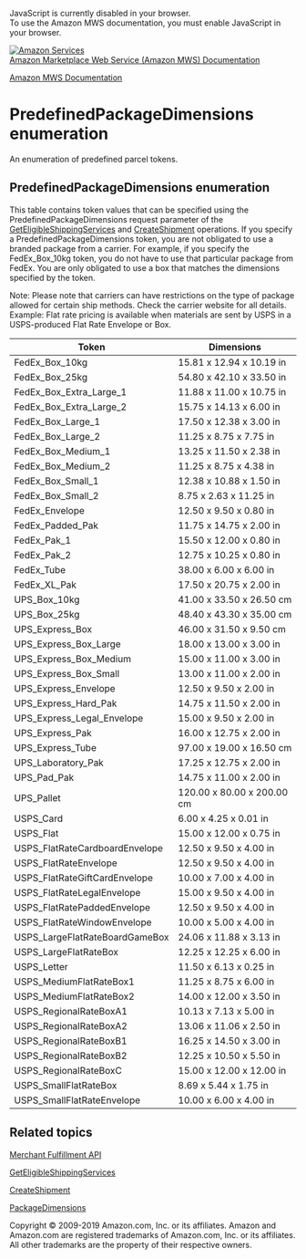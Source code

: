 <div id="MWSDX_noscript">

JavaScript is currently disabled in your browser.  
To use the Amazon MWS documentation, you must enable JavaScript in your
browser.

</div>

<div id="MWSDX_divtop">

[![Amazon
Services](https://images-na.ssl-images-amazon.com/images/G/08/mwsportal/fr_FR/amazonservices.gif
"Amazon Services")](http://services.amazon.fr)  
<span id="MWSDX_titlebar">[Amazon Marketplace Web Service (Amazon MWS)
Documentation](https://developer.amazonservices.fr/gp/mws/docs.html)</span>

</div>

<div id="MWSDX_divbottom">

<div id="MWSDX_divleft">

<div id="MWSDX_toc">

</div>

</div>

<div id="MWSDX_divright">

<div id="MWSDX_content">

<span id="MWSDX_breadcrumbs">[Amazon MWS
Documentation](https://developer.amazonservices.fr/gp/mws/docs.html)</span>

<div id="MerchFulfill_PrePackDimenEnum" class="nested0">

# PredefinedPackageDimensions enumeration

An enumeration of predefined parcel tokens.

<div id="ReportTypeCategories" class="topic reference nested1">

## PredefinedPackageDimensions enumeration

<div class="body refbody">

<div class="section">

This table contains token values that can be specified using the
<span class="keyword parmname">PredefinedPackageDimensions</span>
request parameter of the
[GetEligibleShippingServices](MerchFulfill_GetEligibleShippingServices.html "Returns a list of shipping service offers.")
and [CreateShipment](MerchFulfill_CreateShipment.md) operations. If
you specify a
<span class="keyword parmname">PredefinedPackageDimensions</span> token,
you are not obligated to use a branded package from a carrier. For
example, if you specify the FedEx\_Box\_10kg token, you do not have to
use that particular package from FedEx. You are only obligated to use a
box that matches the dimensions specified by the token.

<div class="note note">

<span class="notetitle">Note:</span> Please note that carriers can have
restrictions on the type of package allowed for certain ship methods.
Check the carrier website for all details. Example: Flat rate pricing is
available when materials are sent by USPS in a USPS-produced Flat Rate
Envelope or Box.

</div>

</div>

<div id="ReportTypeCategories__ListingsReports" class="section">

<div class="tablenoborder">

| Token                           | Dimensions                 |
| ------------------------------- | -------------------------- |
| FedEx\_Box\_10kg                | 15.81 x 12.94 x 10.19 in   |
| FedEx\_Box\_25kg                | 54.80 x 42.10 x 33.50 in   |
| FedEx\_Box\_Extra\_Large\_1     | 11.88 x 11.00 x 10.75 in   |
| FedEx\_Box\_Extra\_Large\_2     | 15.75 x 14.13 x 6.00 in    |
| FedEx\_Box\_Large\_1            | 17.50 x 12.38 x 3.00 in    |
| FedEx\_Box\_Large\_2            | 11.25 x 8.75 x 7.75 in     |
| FedEx\_Box\_Medium\_1           | 13.25 x 11.50 x 2.38 in    |
| FedEx\_Box\_Medium\_2           | 11.25 x 8.75 x 4.38 in     |
| FedEx\_Box\_Small\_1            | 12.38 x 10.88 x 1.50 in    |
| FedEx\_Box\_Small\_2            | 8.75 x 2.63 x 11.25 in     |
| FedEx\_Envelope                 | 12.50 x 9.50 x 0.80 in     |
| FedEx\_Padded\_Pak              | 11.75 x 14.75 x 2.00 in    |
| FedEx\_Pak\_1                   | 15.50 x 12.00 x 0.80 in    |
| FedEx\_Pak\_2                   | 12.75 x 10.25 x 0.80 in    |
| FedEx\_Tube                     | 38.00 x 6.00 x 6.00 in     |
| FedEx\_XL\_Pak                  | 17.50 x 20.75 x 2.00 in    |
| UPS\_Box\_10kg                  | 41.00 x 33.50 x 26.50 cm   |
| UPS\_Box\_25kg                  | 48.40 x 43.30 x 35.00 cm   |
| UPS\_Express\_Box               | 46.00 x 31.50 x 9.50 cm    |
| UPS\_Express\_Box\_Large        | 18.00 x 13.00 x 3.00 in    |
| UPS\_Express\_Box\_Medium       | 15.00 x 11.00 x 3.00 in    |
| UPS\_Express\_Box\_Small        | 13.00 x 11.00 x 2.00 in    |
| UPS\_Express\_Envelope          | 12.50 x 9.50 x 2.00 in     |
| UPS\_Express\_Hard\_Pak         | 14.75 x 11.50 x 2.00 in    |
| UPS\_Express\_Legal\_Envelope   | 15.00 x 9.50 x 2.00 in     |
| UPS\_Express\_Pak               | 16.00 x 12.75 x 2.00 in    |
| UPS\_Express\_Tube              | 97.00 x 19.00 x 16.50 cm   |
| UPS\_Laboratory\_Pak            | 17.25 x 12.75 x 2.00 in    |
| UPS\_Pad\_Pak                   | 14.75 x 11.00 x 2.00 in    |
| UPS\_Pallet                     | 120.00 x 80.00 x 200.00 cm |
| USPS\_Card                      | 6.00 x 4.25 x 0.01 in      |
| USPS\_Flat                      | 15.00 x 12.00 x 0.75 in    |
| USPS\_FlatRateCardboardEnvelope | 12.50 x 9.50 x 4.00 in     |
| USPS\_FlatRateEnvelope          | 12.50 x 9.50 x 4.00 in     |
| USPS\_FlatRateGiftCardEnvelope  | 10.00 x 7.00 x 4.00 in     |
| USPS\_FlatRateLegalEnvelope     | 15.00 x 9.50 x 4.00 in     |
| USPS\_FlatRatePaddedEnvelope    | 12.50 x 9.50 x 4.00 in     |
| USPS\_FlatRateWindowEnvelope    | 10.00 x 5.00 x 4.00 in     |
| USPS\_LargeFlatRateBoardGameBox | 24.06 x 11.88 x 3.13 in    |
| USPS\_LargeFlatRateBox          | 12.25 x 12.25 x 6.00 in    |
| USPS\_Letter                    | 11.50 x 6.13 x 0.25 in     |
| USPS\_MediumFlatRateBox1        | 11.25 x 8.75 x 6.00 in     |
| USPS\_MediumFlatRateBox2        | 14.00 x 12.00 x 3.50 in    |
| USPS\_RegionalRateBoxA1         | 10.13 x 7.13 x 5.00 in     |
| USPS\_RegionalRateBoxA2         | 13.06 x 11.06 x 2.50 in    |
| USPS\_RegionalRateBoxB1         | 16.25 x 14.50 x 3.00 in    |
| USPS\_RegionalRateBoxB2         | 12.25 x 10.50 x 5.50 in    |
| USPS\_RegionalRateBoxC          | 15.00 x 12.00 x 12.00 in   |
| USPS\_SmallFlatRateBox          | 8.69 x 5.44 x 1.75 in      |
| USPS\_SmallFlatRateEnvelope     | 10.00 x 6.00 x 4.00 in     |

</div>

</div>

</div>

</div>

<div id="RelatedActions" class="topic nested1">

## Related topics

<div class="body">

[Merchant Fulfillment
API](../merch_fulfill/MerchFulfill_Overview.md)

[GetEligibleShippingServices](MerchFulfill_GetEligibleShippingServices.html "Returns a list of shipping service offers.")

[CreateShipment](MerchFulfill_CreateShipment.md)

[PackageDimensions](MerchFulfill_Datatypes.html#PackageDimensions "The dimensions of a package contained in a shipment.")

</div>

</div>

</div>

<div id="MWSDX_footer">

Copyright © 2009-2019 Amazon.com, Inc. or its affiliates. Amazon and
Amazon.com are registered trademarks of Amazon.com, Inc. or its
affiliates. All other trademarks are the property of their respective
owners.

</div>

</div>

</div>

<div style="clear: both;">

</div>

</div>
